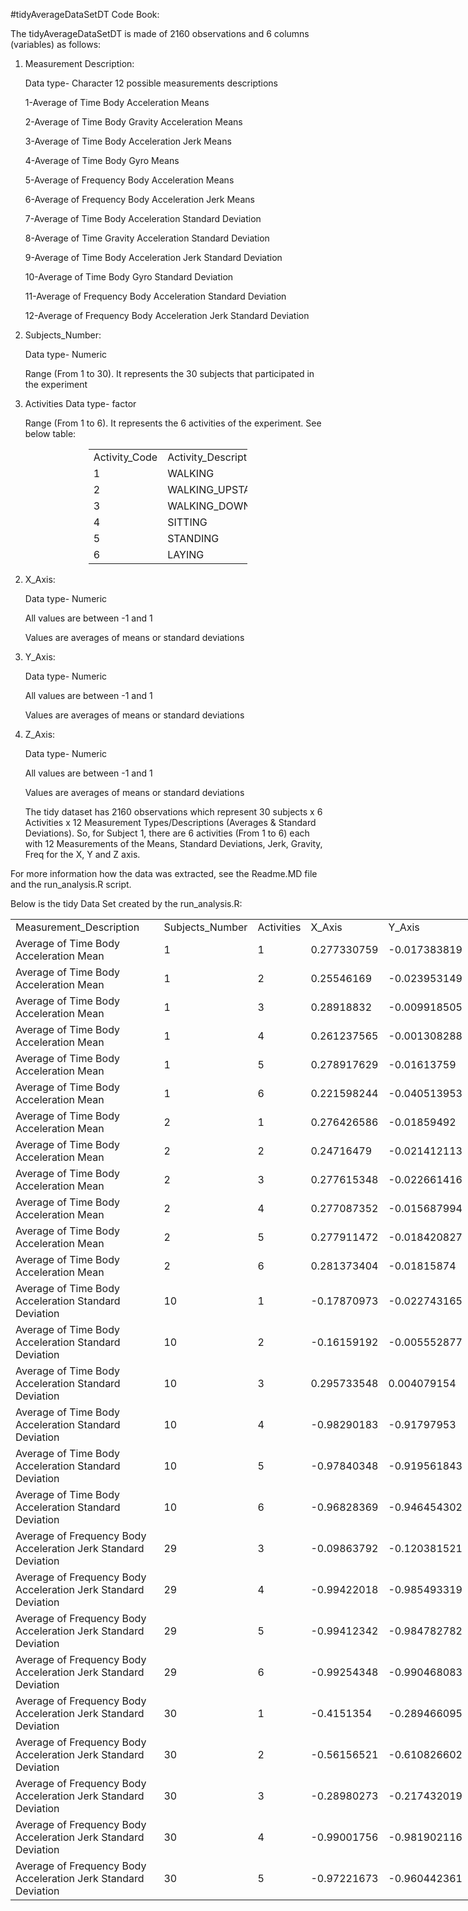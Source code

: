 #tidyAverageDataSetDT Code Book:

The tidyAverageDataSetDT is made of 2160 observations and 6 columns (variables) as follows:

1. Measurement Description:

   Data type- Character
   12 possible measurements descriptions 
   
   1-Average of Time Body Acceleration Means
   
   2-Average of Time Body Gravity Acceleration Means
   
   3-Average of Time Body Acceleration Jerk Means
   
   4-Average of Time Body Gyro Means
   
   5-Average of Frequency Body Acceleration Means
   
   6-Average of Frequency Body Acceleration Jerk Means
   
   7-Average of Time Body Acceleration Standard Deviation
   
   8-Average of Time Gravity Acceleration Standard Deviation
   
   9-Average of Time Body Acceleration Jerk Standard Deviation
   
   10-Average of Time Body Gyro Standard Deviation
   
   11-Average of Frequency Body Acceleration Standard Deviation
   
   12-Average of Frequency Body Acceleration Jerk Standard Deviation
   

2. Subjects_Number:

   Data type- Numeric
   
   Range (From 1 to 30).  It represents the 30 subjects that participated in the experiment
   
   
3. Activities 
   Data type- factor

   Range (From 1 to 6).  It represents the 6 activities of the experiment.  See below table:
   

<html xmlns:o="urn:schemas-microsoft-com:office:office"
xmlns:x="urn:schemas-microsoft-com:office:excel"
xmlns="http://www.w3.org/TR/REC-html40">

<head>
</head>

<body>
<!--[if !excel]>&nbsp;&nbsp;<![endif]-->
<!--The following information was generated by Microsoft Excel's Publish as Web
Page wizard.-->
<!--If the same item is republished from Excel, all information between the DIV
tags will be replaced.-->
<!----------------------------->
<!--START OF OUTPUT FROM EXCEL PUBLISH AS WEB PAGE WIZARD -->
<!----------------------------->

<div id="tidyDSActivities_23777" align=center x:publishsource="Excel">

<table border=0 cellpadding=0 cellspacing=0 width=254 style='border-collapse:
 collapse;table-layout:fixed;width:191pt'>
 <col width=94 style='mso-width-source:userset;mso-width-alt:3437;width:71pt'>
 <col width=160 style='mso-width-source:userset;mso-width-alt:5851;width:120pt'>
 <tr height=20 style='height:15.0pt'>
  <td height=20 class=xl6323777 width=94 style='height:15.0pt;width:71pt'>Activity_Code</td>
  <td class=xl6323777 width=160 style='border-left:none;width:120pt'>Activity_Description</td>
 </tr>
 <tr height=20 style='height:15.0pt'>
  <td height=20 class=xl6423777 style='height:15.0pt;border-top:none'>1</td>
  <td class=xl6423777 style='border-top:none;border-left:none'>WALKING</td>
 </tr>
 <tr height=20 style='height:15.0pt'>
  <td height=20 class=xl6423777 style='height:15.0pt;border-top:none'>2</td>
  <td class=xl6423777 style='border-top:none;border-left:none'>WALKING_UPSTAIRS</td>
 </tr>
 <tr height=20 style='height:15.0pt'>
  <td height=20 class=xl6423777 style='height:15.0pt;border-top:none'>3</td>
  <td class=xl6423777 style='border-top:none;border-left:none'>WALKING_DOWNSTAIRS</td>
 </tr>
 <tr height=20 style='height:15.0pt'>
  <td height=20 class=xl6423777 style='height:15.0pt;border-top:none'>4</td>
  <td class=xl6423777 style='border-top:none;border-left:none'>SITTING</td>
 </tr>
 <tr height=20 style='height:15.0pt'>
  <td height=20 class=xl6423777 style='height:15.0pt;border-top:none'>5</td>
  <td class=xl6423777 style='border-top:none;border-left:none'>STANDING</td>
 </tr>
 <tr height=20 style='height:15.0pt'>
  <td height=20 class=xl6423777 style='height:15.0pt;border-top:none'>6</td>
  <td class=xl6423777 style='border-top:none;border-left:none'>LAYING</td>
 </tr>
 <![if supportMisalignedColumns]>
 <tr height=0 style='display:none'>
  <td width=94 style='width:71pt'></td>
  <td width=160 style='width:120pt'></td>
 </tr>
 <![endif]>
</table>

</div>


<!----------------------------->
<!--END OF OUTPUT FROM EXCEL PUBLISH AS WEB PAGE WIZARD-->
<!----------------------------->
</body>

</html>

2. X_Axis:

   Data type- Numeric
   
   All values are between -1 and 1
   
   Values are averages of means or standard deviations

3. Y_Axis:

   Data type- Numeric
   
   All values are between -1 and 1
   
   Values are averages of means or standard deviations

4. Z_Axis:

   Data type- Numeric
   
   All values are between -1 and 1
   
   Values are averages of means or standard deviations

   The tidy dataset has 2160 observations which represent 30 subjects x 6 Activities x 12 Measurement Types/Descriptions (Averages & Standard Deviations).  So, for Subject 1, there are 6 activities (From 1 to 6) each with 12 Measurements of the Means, Standard Deviations, Jerk, Gravity, Freq for the X, Y and Z axis. 


For more information how the data was extracted, see the Readme.MD file and the run_analysis.R script.

Below is the tidy Data Set created by the run_analysis.R:

<html xmlns:o="urn:schemas-microsoft-com:office:office"
xmlns:x="urn:schemas-microsoft-com:office:excel"
xmlns="http://www.w3.org/TR/REC-html40">

<head>
</head>

<body>
<!--[if !excel]>&nbsp;&nbsp;<![endif]-->
<!--The following information was generated by Microsoft Excel's Publish as Web
Page wizard.-->
<!--If the same item is republished from Excel, all information between the DIV
tags will be replaced.-->
<!----------------------------->
<!--START OF OUTPUT FROM EXCEL PUBLISH AS WEB PAGE WIZARD -->
<!----------------------------->

<div id="tidyAverageDataSetDT_686" align=center x:publishsource="Excel">

<table border=0 cellpadding=0 cellspacing=0 width=863 style='border-collapse:
 collapse;table-layout:fixed;width:649pt'>
 <col width=418 style='mso-width-source:userset;mso-width-alt:15286;width:314pt'>
 <col width=118 style='mso-width-source:userset;mso-width-alt:4315;width:89pt'>
 <col width=65 style='mso-width-source:userset;mso-width-alt:2377;width:49pt'>
 <col width=84 style='mso-width-source:userset;mso-width-alt:3072;width:63pt'>
 <col width=89 span=2 style='mso-width-source:userset;mso-width-alt:3254;
 width:67pt'>
 <tr height=20 style='height:15.0pt'>
  <td height=20 class=xl64686 width=418 style='height:15.0pt;width:314pt'>Measurement_Description</td>
  <td class=xl64686 width=118 style='border-left:none;width:89pt'>Subjects_Number</td>
  <td class=xl64686 width=65 style='border-left:none;width:49pt'>Activities</td>
  <td class=xl64686 width=84 style='border-left:none;width:63pt'>X_Axis</td>
  <td class=xl64686 width=89 style='border-left:none;width:67pt'>Y_Axis</td>
  <td class=xl64686 width=89 style='border-left:none;width:67pt'>Z_Axis</td>
 </tr>
 <tr height=20 style='height:15.0pt'>
  <td height=20 class=xl63686 style='height:15.0pt;border-top:none'>Average of
  Time Body Acceleration Mean</td>
  <td class=xl63686 style='border-top:none;border-left:none'>1</td>
  <td class=xl63686 style='border-top:none;border-left:none'>1</td>
  <td class=xl63686 style='border-top:none;border-left:none'>0.277330759</td>
  <td class=xl63686 style='border-top:none;border-left:none'>-0.017383819</td>
  <td class=xl63686 style='border-top:none;border-left:none'>-0.111148104</td>
 </tr>
 <tr height=20 style='height:15.0pt'>
  <td height=20 class=xl63686 style='height:15.0pt;border-top:none'>Average of
  Time Body Acceleration Mean</td>
  <td class=xl63686 style='border-top:none;border-left:none'>1</td>
  <td class=xl63686 style='border-top:none;border-left:none'>2</td>
  <td class=xl63686 style='border-top:none;border-left:none'>0.25546169</td>
  <td class=xl63686 style='border-top:none;border-left:none'>-0.023953149</td>
  <td class=xl63686 style='border-top:none;border-left:none'>-0.097302002</td>
 </tr>
 <tr height=20 style='height:15.0pt'>
  <td height=20 class=xl63686 style='height:15.0pt;border-top:none'>Average of
  Time Body Acceleration Mean</td>
  <td class=xl63686 style='border-top:none;border-left:none'>1</td>
  <td class=xl63686 style='border-top:none;border-left:none'>3</td>
  <td class=xl63686 style='border-top:none;border-left:none'>0.28918832</td>
  <td class=xl63686 style='border-top:none;border-left:none'>-0.009918505</td>
  <td class=xl63686 style='border-top:none;border-left:none'>-0.107566191</td>
 </tr>
 <tr height=20 style='height:15.0pt'>
  <td height=20 class=xl63686 style='height:15.0pt;border-top:none'>Average of
  Time Body Acceleration Mean</td>
  <td class=xl63686 style='border-top:none;border-left:none'>1</td>
  <td class=xl63686 style='border-top:none;border-left:none'>4</td>
  <td class=xl63686 style='border-top:none;border-left:none'>0.261237565</td>
  <td class=xl63686 style='border-top:none;border-left:none'>-0.001308288</td>
  <td class=xl63686 style='border-top:none;border-left:none'>-0.104544182</td>
 </tr>
 <tr height=20 style='height:15.0pt'>
  <td height=20 class=xl63686 style='height:15.0pt;border-top:none'>Average of
  Time Body Acceleration Mean</td>
  <td class=xl63686 style='border-top:none;border-left:none'>1</td>
  <td class=xl63686 style='border-top:none;border-left:none'>5</td>
  <td class=xl63686 style='border-top:none;border-left:none'>0.278917629</td>
  <td class=xl63686 style='border-top:none;border-left:none'>-0.01613759</td>
  <td class=xl63686 style='border-top:none;border-left:none'>-0.110601818</td>
 </tr>
 <tr height=20 style='height:15.0pt'>
  <td height=20 class=xl63686 style='height:15.0pt;border-top:none'>Average of
  Time Body Acceleration Mean</td>
  <td class=xl63686 style='border-top:none;border-left:none'>1</td>
  <td class=xl63686 style='border-top:none;border-left:none'>6</td>
  <td class=xl63686 style='border-top:none;border-left:none'>0.221598244</td>
  <td class=xl63686 style='border-top:none;border-left:none'>-0.040513953</td>
  <td class=xl63686 style='border-top:none;border-left:none'>-0.113203554</td>
 </tr>
 <tr height=20 style='height:15.0pt'>
  <td height=20 class=xl63686 style='height:15.0pt;border-top:none'>Average of
  Time Body Acceleration Mean</td>
  <td class=xl63686 style='border-top:none;border-left:none'>2</td>
  <td class=xl63686 style='border-top:none;border-left:none'>1</td>
  <td class=xl63686 style='border-top:none;border-left:none'>0.276426586</td>
  <td class=xl63686 style='border-top:none;border-left:none'>-0.01859492</td>
  <td class=xl63686 style='border-top:none;border-left:none'>-0.105500358</td>
 </tr>
 <tr height=20 style='height:15.0pt'>
  <td height=20 class=xl63686 style='height:15.0pt;border-top:none'>Average of
  Time Body Acceleration Mean</td>
  <td class=xl63686 style='border-top:none;border-left:none'>2</td>
  <td class=xl63686 style='border-top:none;border-left:none'>2</td>
  <td class=xl63686 style='border-top:none;border-left:none'>0.24716479</td>
  <td class=xl63686 style='border-top:none;border-left:none'>-0.021412113</td>
  <td class=xl63686 style='border-top:none;border-left:none'>-0.1525139</td>
 </tr>
 <tr height=20 style='height:15.0pt'>
  <td height=20 class=xl63686 style='height:15.0pt;border-top:none'>Average of
  Time Body Acceleration Mean</td>
  <td class=xl63686 style='border-top:none;border-left:none'>2</td>
  <td class=xl63686 style='border-top:none;border-left:none'>3</td>
  <td class=xl63686 style='border-top:none;border-left:none'>0.277615348</td>
  <td class=xl63686 style='border-top:none;border-left:none'>-0.022661416</td>
  <td class=xl63686 style='border-top:none;border-left:none'>-0.116812942</td>
 </tr>
 <tr height=20 style='height:15.0pt'>
  <td height=20 class=xl63686 style='height:15.0pt;border-top:none'>Average of
  Time Body Acceleration Mean</td>
  <td class=xl63686 style='border-top:none;border-left:none'>2</td>
  <td class=xl63686 style='border-top:none;border-left:none'>4</td>
  <td class=xl63686 style='border-top:none;border-left:none'>0.277087352</td>
  <td class=xl63686 style='border-top:none;border-left:none'>-0.015687994</td>
  <td class=xl63686 style='border-top:none;border-left:none'>-0.109218272</td>
 </tr>
 <tr height=20 style='height:15.0pt'>
  <td height=20 class=xl63686 style='height:15.0pt;border-top:none'>Average of
  Time Body Acceleration Mean</td>
  <td class=xl63686 style='border-top:none;border-left:none'>2</td>
  <td class=xl63686 style='border-top:none;border-left:none'>5</td>
  <td class=xl63686 style='border-top:none;border-left:none'>0.277911472</td>
  <td class=xl63686 style='border-top:none;border-left:none'>-0.018420827</td>
  <td class=xl63686 style='border-top:none;border-left:none'>-0.105908536</td>
 </tr>
 <tr height=20 style='height:15.0pt'>
  <td height=20 class=xl63686 style='height:15.0pt;border-top:none'>Average of
  Time Body Acceleration Mean</td>
  <td class=xl63686 style='border-top:none;border-left:none'>2</td>
  <td class=xl63686 style='border-top:none;border-left:none'>6</td>
  <td class=xl63686 style='border-top:none;border-left:none'>0.281373404</td>
  <td class=xl63686 style='border-top:none;border-left:none'>-0.01815874</td>
  <td class=xl63686 style='border-top:none;border-left:none'>-0.10724561</td>
 </tr>
 <tr height=20 style='height:15.0pt'>
  <td height=20 class=xl63686 style='height:15.0pt;border-top:none'>Average of
  Time Body Acceleration Standard Deviation</td>
  <td class=xl63686 style='border-top:none;border-left:none'>10</td>
  <td class=xl63686 style='border-top:none;border-left:none'>1</td>
  <td class=xl63686 style='border-top:none;border-left:none'>-0.17870973</td>
  <td class=xl63686 style='border-top:none;border-left:none'>-0.022743165</td>
  <td class=xl63686 style='border-top:none;border-left:none'>-0.395645072</td>
 </tr>
 <tr height=20 style='height:15.0pt'>
  <td height=20 class=xl63686 style='height:15.0pt;border-top:none'>Average of
  Time Body Acceleration Standard Deviation</td>
  <td class=xl63686 style='border-top:none;border-left:none'>10</td>
  <td class=xl63686 style='border-top:none;border-left:none'>2</td>
  <td class=xl63686 style='border-top:none;border-left:none'>-0.16159192</td>
  <td class=xl63686 style='border-top:none;border-left:none'>-0.005552877</td>
  <td class=xl63686 style='border-top:none;border-left:none'>-0.073874493</td>
 </tr>
 <tr height=20 style='height:15.0pt'>
  <td height=20 class=xl63686 style='height:15.0pt;border-top:none'>Average of
  Time Body Acceleration Standard Deviation</td>
  <td class=xl63686 style='border-top:none;border-left:none'>10</td>
  <td class=xl63686 style='border-top:none;border-left:none'>3</td>
  <td class=xl63686 style='border-top:none;border-left:none'>0.295733548</td>
  <td class=xl63686 style='border-top:none;border-left:none'>0.004079154</td>
  <td class=xl63686 style='border-top:none;border-left:none'>-0.183557562</td>
 </tr>
 <tr height=20 style='height:15.0pt'>
  <td height=20 class=xl63686 style='height:15.0pt;border-top:none'>Average of
  Time Body Acceleration Standard Deviation</td>
  <td class=xl63686 style='border-top:none;border-left:none'>10</td>
  <td class=xl63686 style='border-top:none;border-left:none'>4</td>
  <td class=xl63686 style='border-top:none;border-left:none'>-0.98290183</td>
  <td class=xl63686 style='border-top:none;border-left:none'>-0.91797953</td>
  <td class=xl63686 style='border-top:none;border-left:none'>-0.967826982</td>
 </tr>
 <tr height=20 style='height:15.0pt'>
  <td height=20 class=xl63686 style='height:15.0pt;border-top:none'>Average of
  Time Body Acceleration Standard Deviation</td>
  <td class=xl63686 style='border-top:none;border-left:none'>10</td>
  <td class=xl63686 style='border-top:none;border-left:none'>5</td>
  <td class=xl63686 style='border-top:none;border-left:none'>-0.97840348</td>
  <td class=xl63686 style='border-top:none;border-left:none'>-0.919561843</td>
  <td class=xl63686 style='border-top:none;border-left:none'>-0.94127144</td>
 </tr>
 <tr height=20 style='height:15.0pt'>
  <td height=20 class=xl63686 style='height:15.0pt;border-top:none'>Average of
  Time Body Acceleration Standard Deviation</td>
  <td class=xl63686 style='border-top:none;border-left:none'>10</td>
  <td class=xl63686 style='border-top:none;border-left:none'>6</td>
  <td class=xl63686 style='border-top:none;border-left:none'>-0.96828369</td>
  <td class=xl63686 style='border-top:none;border-left:none'>-0.946454302</td>
  <td class=xl63686 style='border-top:none;border-left:none'>-0.959471486</td>
 </tr>
 <tr height=20 style='height:15.0pt'>
  <td height=20 class=xl63686 style='height:15.0pt;border-top:none'>Average of
  Frequency Body Acceleration Jerk Standard Deviation</td>
  <td class=xl63686 style='border-top:none;border-left:none'>29</td>
  <td class=xl63686 style='border-top:none;border-left:none'>3</td>
  <td class=xl63686 style='border-top:none;border-left:none'>-0.09863792</td>
  <td class=xl63686 style='border-top:none;border-left:none'>-0.120381521</td>
  <td class=xl63686 style='border-top:none;border-left:none'>-0.547320887</td>
 </tr>
 <tr height=20 style='height:15.0pt'>
  <td height=20 class=xl63686 style='height:15.0pt;border-top:none'>Average of
  Frequency Body Acceleration Jerk Standard Deviation</td>
  <td class=xl63686 style='border-top:none;border-left:none'>29</td>
  <td class=xl63686 style='border-top:none;border-left:none'>4</td>
  <td class=xl63686 style='border-top:none;border-left:none'>-0.99422018</td>
  <td class=xl63686 style='border-top:none;border-left:none'>-0.985493319</td>
  <td class=xl63686 style='border-top:none;border-left:none'>-0.990445862</td>
 </tr>
 <tr height=20 style='height:15.0pt'>
  <td height=20 class=xl63686 style='height:15.0pt;border-top:none'>Average of
  Frequency Body Acceleration Jerk Standard Deviation</td>
  <td class=xl63686 style='border-top:none;border-left:none'>29</td>
  <td class=xl63686 style='border-top:none;border-left:none'>5</td>
  <td class=xl63686 style='border-top:none;border-left:none'>-0.99412342</td>
  <td class=xl63686 style='border-top:none;border-left:none'>-0.984782782</td>
  <td class=xl63686 style='border-top:none;border-left:none'>-0.991316375</td>
 </tr>
 <tr height=20 style='height:15.0pt'>
  <td height=20 class=xl63686 style='height:15.0pt;border-top:none'>Average of
  Frequency Body Acceleration Jerk Standard Deviation</td>
  <td class=xl63686 style='border-top:none;border-left:none'>29</td>
  <td class=xl63686 style='border-top:none;border-left:none'>6</td>
  <td class=xl63686 style='border-top:none;border-left:none'>-0.99254348</td>
  <td class=xl63686 style='border-top:none;border-left:none'>-0.990468083</td>
  <td class=xl63686 style='border-top:none;border-left:none'>-0.99310776</td>
 </tr>
 <tr height=20 style='height:15.0pt'>
  <td height=20 class=xl63686 style='height:15.0pt;border-top:none'>Average of
  Frequency Body Acceleration Jerk Standard Deviation</td>
  <td class=xl63686 style='border-top:none;border-left:none'>30</td>
  <td class=xl63686 style='border-top:none;border-left:none'>1</td>
  <td class=xl63686 style='border-top:none;border-left:none'>-0.4151354</td>
  <td class=xl63686 style='border-top:none;border-left:none'>-0.289466095</td>
  <td class=xl63686 style='border-top:none;border-left:none'>-0.575410267</td>
 </tr>
 <tr height=20 style='height:15.0pt'>
  <td height=20 class=xl63686 style='height:15.0pt;border-top:none'>Average of
  Frequency Body Acceleration Jerk Standard Deviation</td>
  <td class=xl63686 style='border-top:none;border-left:none'>30</td>
  <td class=xl63686 style='border-top:none;border-left:none'>2</td>
  <td class=xl63686 style='border-top:none;border-left:none'>-0.56156521</td>
  <td class=xl63686 style='border-top:none;border-left:none'>-0.610826602</td>
  <td class=xl63686 style='border-top:none;border-left:none'>-0.78475388</td>
 </tr>
 <tr height=20 style='height:15.0pt'>
  <td height=20 class=xl63686 style='height:15.0pt;border-top:none'>Average of
  Frequency Body Acceleration Jerk Standard Deviation</td>
  <td class=xl63686 style='border-top:none;border-left:none'>30</td>
  <td class=xl63686 style='border-top:none;border-left:none'>3</td>
  <td class=xl63686 style='border-top:none;border-left:none'>-0.28980273</td>
  <td class=xl63686 style='border-top:none;border-left:none'>-0.217432019</td>
  <td class=xl63686 style='border-top:none;border-left:none'>-0.535515048</td>
 </tr>
 <tr height=20 style='height:15.0pt'>
  <td height=20 class=xl63686 style='height:15.0pt;border-top:none'>Average of
  Frequency Body Acceleration Jerk Standard Deviation</td>
  <td class=xl63686 style='border-top:none;border-left:none'>30</td>
  <td class=xl63686 style='border-top:none;border-left:none'>4</td>
  <td class=xl63686 style='border-top:none;border-left:none'>-0.99001756</td>
  <td class=xl63686 style='border-top:none;border-left:none'>-0.981902116</td>
  <td class=xl63686 style='border-top:none;border-left:none'>-0.988971212</td>
 </tr>
 <tr height=20 style='height:15.0pt'>
  <td height=20 class=xl63686 style='height:15.0pt;border-top:none'>Average of
  Frequency Body Acceleration Jerk Standard Deviation</td>
  <td class=xl63686 style='border-top:none;border-left:none'>30</td>
  <td class=xl63686 style='border-top:none;border-left:none'>5</td>
  <td class=xl63686 style='border-top:none;border-left:none'>-0.97221673</td>
  <td class=xl63686 style='border-top:none;border-left:none'>-0.960442361</td>
  <td class=xl63686 style='border-top:none;border-left:none'>-0.973954338</td>
 </tr>
 <![if supportMisalignedColumns]>
 <tr height=0 style='display:none'>
  <td width=418 style='width:314pt'></td>
  <td width=118 style='width:89pt'></td>
  <td width=65 style='width:49pt'></td>
  <td width=84 style='width:63pt'></td>
  <td width=89 style='width:67pt'></td>
  <td width=89 style='width:67pt'></td>
 </tr>
 <![endif]>
</table>

</div>


<!----------------------------->
<!--END OF OUTPUT FROM EXCEL PUBLISH AS WEB PAGE WIZARD-->
<!----------------------------->
</body>

</html>
